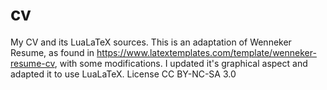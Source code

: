 # cv
My CV and its LuaLaTeX sources.
This is an adaptation of Wenneker Resume, as found in https://www.latextemplates.com/template/wenneker-resume-cv, with some modifications. I updated it's graphical aspect and adapted it to use LuaLaTeX.
License CC BY-NC-SA 3.0
